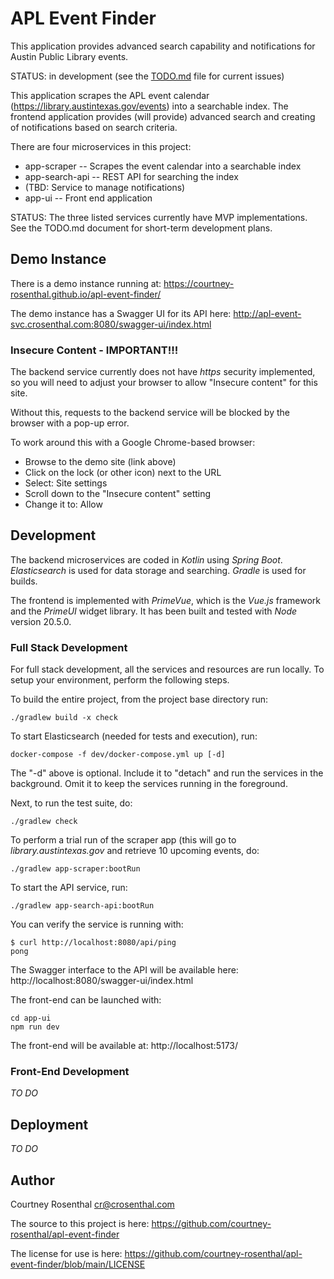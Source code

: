 # APL Event Finder

This application provides advanced search capability and notifications
for Austin Public Library events.

STATUS: in development (see the [TODO.md]() file for current issues)

This application scrapes the APL event calendar
(https://library.austintexas.gov/events) into a searchable index. The 
frontend application provides  (will provide) advanced search and creating of 
notifications based on search criteria.

There are four microservices in this project:

* app-scraper -- Scrapes the event calendar into a searchable index
* app-search-api -- REST API for searching the index
* (TBD: Service to manage notifications)
* app-ui -- Front end application

STATUS: The three listed services currently have MVP implementations.
See the TODO.md document for short-term development plans.

## Demo Instance

There is a demo instance running at:
https://courtney-rosenthal.github.io/apl-event-finder/

The demo instance has a Swagger UI for its API here:
http://apl-event-svc.crosenthal.com:8080/swagger-ui/index.html

### Insecure Content - IMPORTANT!!!

The backend service currently does not have _https_ security implemented, so 
you will need to adjust your browser to allow "Insecure content" for this site.

Without this, requests to the backend service will be blocked by the browser 
with a pop-up error.

To work around this with a Google Chrome-based browser:
  * Browse to the demo site (link above)
  * Click on the lock (or other icon) next to the URL
  * Select: Site settings
  * Scroll down to the "Insecure content" setting
  * Change it to: Allow

## Development

The backend microservices are coded in _Kotlin_ using _Spring Boot_.
_Elasticsearch_ is used for data storage and searching.
_Gradle_ is used for builds.

The frontend is implemented with _PrimeVue_,
which is the _Vue.js_ framework and the _PrimeUI_ widget library.
It has been built and tested with _Node_ version 20.5.0.

### Full Stack Development

For full stack development, all the services and resources are run locally. 
To setup your environment, perform the following steps.

To build the entire project, from the project base directory run:

    ./gradlew build -x check

To start Elasticsearch (needed for tests and execution), run:

    docker-compose -f dev/docker-compose.yml up [-d]

The "-d" above is optional. Include it to "detach" and run the services in 
the background. Omit it to keep the services running in the foreground.

Next, to run the test suite, do:

    ./gradlew check

To perform a trial run of the scraper app (this will go to
_library.austintexas.gov_ and retrieve 10 upcoming events, do:

    ./gradlew app-scraper:bootRun

To start the API service, run:

    ./gradlew app-search-api:bootRun

You can verify the service is running with:

    $ curl http://localhost:8080/api/ping
    pong

The Swagger interface to the API will be available here:
http://localhost:8080/swagger-ui/index.html

The front-end can be launched with:

    cd app-ui
    npm run dev

The front-end will be available at:
http://localhost:5173/


### Front-End Development

*TO DO*


## Deployment

*TO DO*

## Author

Courtney Rosenthal <cr@crosenthal.com>

The source to this project is here:
https://github.com/courtney-rosenthal/apl-event-finder

The license for use is here:
https://github.com/courtney-rosenthal/apl-event-finder/blob/main/LICENSE
